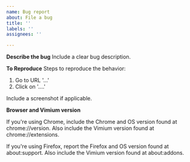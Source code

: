 ```yaml
---
name: Bug report
about: File a bug
title: ''
labels: ''
assignees: ''

---
```


**Describe the bug**
Include a clear bug description.

**To Reproduce**
Steps to reproduce the behavior:
1. Go to URL '...'
2. Click on '....'

Include a screenshot if applicable.

**Browser and Vimium version**

If you're using Chrome, include the Chrome and OS version found at chrome://version. Also include the Vimium version found at chrome://extensions.

If you're using Firefox, report the Firefox and OS version found at about:support. Also include the Vimium version found at about:addons.
